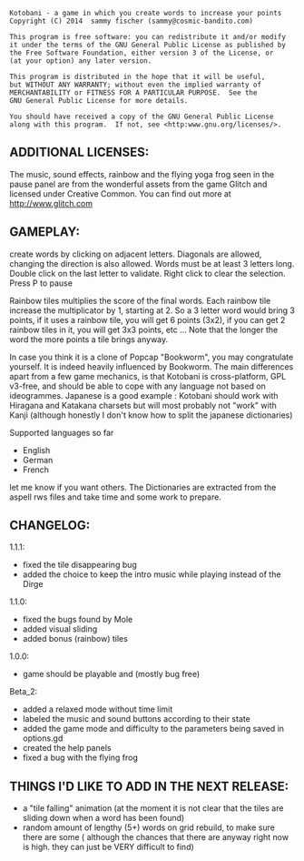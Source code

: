    Kotobani - a game in which you create words to increase your points
    Copyright (C) 2014  sammy fischer (sammy@cosmic-bandito.com)

    This program is free software: you can redistribute it and/or modify
    it under the terms of the GNU General Public License as published by
    the Free Software Foundation, either version 3 of the License, or
    (at your option) any later version.
   
    This program is distributed in the hope that it will be useful,
    but WITHOUT ANY WARRANTY; without even the implied warranty of 
    MERCHANTABILITY or FITNESS FOR A PARTICULAR PURPOSE.  See the  
    GNU General Public License for more details.                   
                                                                   
    You should have received a copy of the GNU General Public License
    along with this program.  If not, see <http:www.gnu.org/licenses/>.

ADDITIONAL LICENSES:
--------------------
The music, sound effects, rainbow and the flying yoga frog seen in the pause panel are from the wonderful assets from the game Glitch and licensed under Creative Common. You can find out more at http://www.glitch.com


GAMEPLAY:
---------
create words by clicking on adjacent letters. 
Diagonals are allowed, changing the direction is also allowed. Words must be at least 3 letters long. 
Double click on the last letter to validate.
Right click to clear the selection.
Press P to pause

Rainbow tiles multiplies the score of the final words. Each rainbow tile increase the multiplicator by 1, starting at 2. So a 3 letter word would bring 3 points, if it uses a rainbow tile, you will get 6 points (3x2),  if you can get 2 rainbow tiles in it, you will get 3x3 points, etc ...
Note that the longer the word the more points a tile brings anyway.

In case you think it is a clone of Popcap "Bookworm", you may congratulate yourself. It is indeed heavily influenced by Bookworm. The main differences apart from a few game mechanics, is that Kotobani is cross-platform, GPL v3-free, and should be able to cope with any language not based on ideogrammes. Japanese is a good example : Kotobani should work with Hiragana and Katakana charsets but will most probably not "work" with Kanji (although honestly I don't know how to split the japanese dictionaries)

Supported languages so far
* English
* German
* French

let me know if you want others. The Dictionaries are extracted from the aspell rws files and take time and some work to prepare.

CHANGELOG:
----------
1.1.1:
* fixed the tile disappearing bug
* added the choice to keep the intro music while playing instead of the Dirge

1.1.0:
* fixed the bugs found by Mole
* added visual sliding
* added bonus (rainbow) tiles 

1.0.0:
* game should be playable and (mostly bug free)

Beta_2:

* added a relaxed mode without time limit
* labeled the music and sound buttons according to their state
* added the game mode and difficulty to the parameters being saved in options.gd
* created the help panels
* fixed a bug with the flying frog


THINGS I'D LIKE TO ADD IN THE NEXT RELEASE:
-------------------------------------------
* a "tile falling" animation (at the moment it is not clear that the tiles are sliding down when a word has been found)
* random amount of lengthy (5+) words on grid rebuild, to make sure there are some ( although the chances that there are anyway right now is high. they can just be VERY difficult to find)